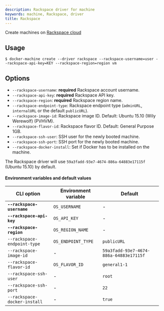 ```yaml
---
description: Rackspace driver for machine
keywords: machine, Rackspace, driver
title: Rackspace
---
```


Create machines on [Rackspace cloud](http://www.rackspace.com/cloud)

## Usage

    $ docker-machine create --driver rackspace --rackspace-username=user --rackspace-api-key=KEY --rackspace-region=region vm

## Options

-   `--rackspace-username`: **required** Rackspace account username.
-   `--rackspace-api-key`: **required** Rackspace API key.
-   `--rackspace-region`: **required** Rackspace region name.
-   `--rackspace-endpoint-type`: Rackspace endpoint type (`adminURL`, `internalURL` or the default `publicURL`).
-   `--rackspace-image-id`: Rackspace image ID. Default: Ubuntu 15.10 (Wily Werewolf) (PVHVM).
-   `--rackspace-flavor-id`: Rackspace flavor ID. Default: General Purpose 1GB.
-   `--rackspace-ssh-user`: SSH user for the newly booted machine.
-   `--rackspace-ssh-port`: SSH port for the newly booted machine.
-   `--rackspace-docker-install`: Set if Docker has to be installed on the machine.

The Rackspace driver will use `59a3fadd-93e7-4674-886a-64883e17115f` (Ubuntu 15.10) by default.

#### Environment variables and default values

| CLI option                   | Environment variable | Default                                |
| ---------------------------- | -------------------- | -------------------------------------- |
| **`--rackspace-username`**   | `OS_USERNAME`        | -                                      |
| **`--rackspace-api-key`**    | `OS_API_KEY`         | -                                      |
| **`--rackspace-region`**     | `OS_REGION_NAME`     | -                                      |
| `--rackspace-endpoint-type`  | `OS_ENDPOINT_TYPE`   | `publicURL`                            |
| `--rackspace-image-id`       | -                    | `59a3fadd-93e7-4674-886a-64883e17115f` |
| `--rackspace-flavor-id`      | `OS_FLAVOR_ID`       | `general1-1`                           |
| `--rackspace-ssh-user`       | -                    | `root`                                 |
| `--rackspace-ssh-port`       | -                    | `22`                                   |
| `--rackspace-docker-install` | -                    | `true`                                 |